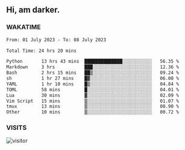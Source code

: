 ## Hi, am darker.

### WAKATIME

<!--START_SECTION:waka-->

```txt
From: 01 July 2023 - To: 08 July 2023

Total Time: 24 hrs 20 mins

Python       13 hrs 43 mins  ██████████████░░░░░░░░░░░   56.35 %
Markdown     3 hrs           ███░░░░░░░░░░░░░░░░░░░░░░   12.36 %
Bash         2 hrs 15 mins   ██▒░░░░░░░░░░░░░░░░░░░░░░   09.24 %
sh           1 hr 27 mins    █▓░░░░░░░░░░░░░░░░░░░░░░░   06.00 %
YAML         1 hr 10 mins    █▒░░░░░░░░░░░░░░░░░░░░░░░   04.84 %
TOML         58 mins         █░░░░░░░░░░░░░░░░░░░░░░░░   04.01 %
Lua          30 mins         ▓░░░░░░░░░░░░░░░░░░░░░░░░   02.09 %
Vim Script   15 mins         ▒░░░░░░░░░░░░░░░░░░░░░░░░   01.07 %
tmux         13 mins         ▒░░░░░░░░░░░░░░░░░░░░░░░░   00.90 %
Other        10 mins         ▒░░░░░░░░░░░░░░░░░░░░░░░░   00.72 %
```

<!--END_SECTION:waka-->

### VISITS
<!-- i should probably build this when i will have some time -->
![visitor](https://profile-counter.glitch.me/sanix-darker/count.svg)
